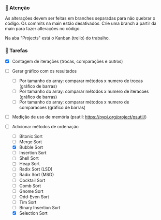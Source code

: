 ### 🔴 Atenção

As alterações devem ser feitas em branches separadas para não quebrar o código.
Os commits na main estão desativados. Crie uma branch a partir da main para fazer alterações no código.

Na aba "Projects" está o Kanban (trello) do trabalho.


### 📜 Tarefas

- [x] Contagem de iterações (trocas, comparações e outros)

- [ ] Gerar gráfico com os resultados
    - [ ] Por tamanho do array: comparar métodos x numero de trocas (gráfico de barras)
    - [ ] Por tamanho do array: comparar métodos x numero de iteracoes (gráfico de barras)
    - [ ] Por tamanho do array: comparar métodos x numero de comparacoes (gráfico de barras)

- [ ] Medição de uso de memória (psutil: https://pypi.org/project/psutil/)

- [ ] Adicionar métodos de ordenação
    - [ ] Bitonic Sort
    - [ ] Merge Sort
    - [x] Bubble Sort
    - [ ] Insertion Sort
    - [ ] Shell Sort
    - [ ] Heap Sort
    - [ ] Radix Sort (LSD)
    - [ ] Radix Sort (MSD)
    - [ ] Cocktail Sort
    - [ ] Comb Sort
    - [ ] Gnome Sort
    - [ ] Odd-Even Sort
    - [ ] Tim Sort
    - [ ] Binary Insertion Sort
    - [x] Selection Sort
